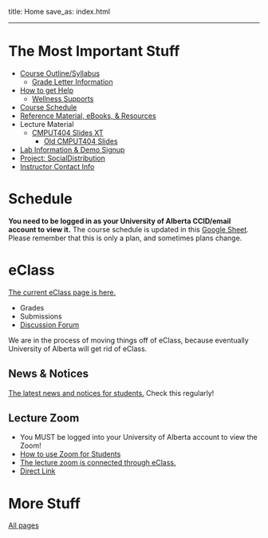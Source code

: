 title: Home
save_as: index.html

----

# The Most Important Stuff

* [Course Outline/Syllabus]({filename}/general/outline.md)
    * [Grade Letter Information]({filename}/general/grade_letters.md)
* [How to get Help]({filename}/general/help.md)
    * [Wellness Supports]({filename}/general/help.md#wellness-supports)
* [Course Schedule]({filename}/general/schedule.md)
* [Reference Material, eBooks, & Resources]({filename}/general/resources.md)
* Lecture Material
    * [CMPUT404 Slides XT](https://uofa-cmput404.github.io/slides-xt/)
        * [Old CMPUT404 Slides](https://uofa-cmput404.github.io/cmput404-slides/)
* [Lab Information & Demo Signup]({filename}/general/labs.md)
* [Project: SocialDistribution]({filename}/general/project.md)
* [Instructor Contact Info]({filename}/general/outline.md#contact-information)

# Schedule 

**You need to be logged in as your University of Alberta CCID/email account to view it.** The course schedule is updated in this [Google Sheet](https://docs.google.com/spreadsheets/d/150t0Mz6nnEQNQuSD2BNHxk6y7fI_HLFOSM-R-KdWn0A/edit?usp=sharing). Please remember that this is only a plan, and sometimes plans change.

# eClass

[The current eClass page is here.](https://eclass.srv.ualberta.ca/course/view.php?id=99611)

* Grades
* Submissions
* [Discussion Forum]({filename}/general/help.md#discussion-forum)

We are in the process of moving things off of eClass, because eventually University of Alberta will get rid of eClass.

## News & Notices

[The latest news and notices for students.](https://eclass.srv.ualberta.ca/mod/forum/view.php?id=8120390) Check this regularly!

## Lecture Zoom

* You MUST be logged into your University of Alberta account to view the Zoom! 
* [How to use Zoom for Students](https://support.eclass.ualberta.ca/index.php?/Knowledgebase/Article/View/422/23/using-zoom-for-students)
* [The lecture zoom is connected through eClass.](https://eclass.srv.ualberta.ca/mod/lti/view.php?id=8120392)
* [Direct Link](https://ualberta-ca.zoom.us/j/91653021250)

# More Stuff

[All pages]({index})
